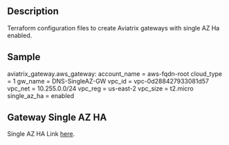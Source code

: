 Description
-----------
  Terraform configuration files to create Aviatrix gateways with single AZ Ha enabled.

Sample
------
aviatrix_gateway.aws_gateway:
  account_name = aws-fqdn-root
  cloud_type = 1
  gw_name = DNS-SingleAZ-GW
  vpc_id = vpc-0d288427933081d57
  vpc_net = 10.255.0.0/24
  vpc_reg = us-east-2
  vpc_size = t2.micro
  single_az_ha = enabled

Gateway Single AZ HA
--------------------
Single AZ HA Link [here](http://docs.aviatrix.com/HowTos/gateway.html#gateway-single-az-ha).

